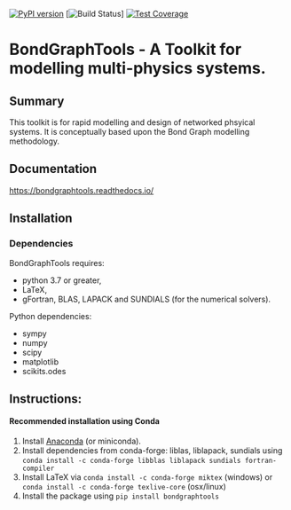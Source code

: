 [![PyPI version](https://badge.fury.io/py/BondGraphTools.svg)](https://badge.fury.io/py/BondGraphTools)
[![Build Status](https://github.com/BondGraphTools/BondGraphTools/actions/workflows/ci.yaml/badge.svg??branch=master)]
[![Test Coverage](https://api.codeclimate.com/v1/badges/4735c13a87b24d3a1899/test_coverage)](https://codeclimate.com/github/BondGraphTools/BondGraphTools/test_coverage)
# BondGraphTools - A Toolkit for modelling multi-physics systems.
## Summary

This toolkit is for rapid modelling and design of networked phsyical systems.
It is conceptually based upon the Bond Graph modelling methodology.

## Documentation

https://bondgraphtools.readthedocs.io/

## Installation

### Dependencies
BondGraphTools requires:
- python 3.7 or greater,
- LaTeX,
- gFortran, BLAS, LAPACK and SUNDIALS (for the numerical solvers).

Python dependencies:
- sympy
- numpy
- scipy
- matplotlib
- scikits.odes 

## Instructions:

#### Recommended installation using Conda
1. Install [Anaconda](https://anaconda.org/) (or miniconda).
2. Install dependencies from conda-forge: liblas, liblapack, sundials using
   `conda install -c conda-forge libblas liblapack sundials fortran-compiler`
3. Install LaTeX via `conda install -c conda-forge miktex` (windows) or `conda install -c conda-forge texlive-core` (osx/linux)
4. Install the package using `pip install bondgraphtools`
